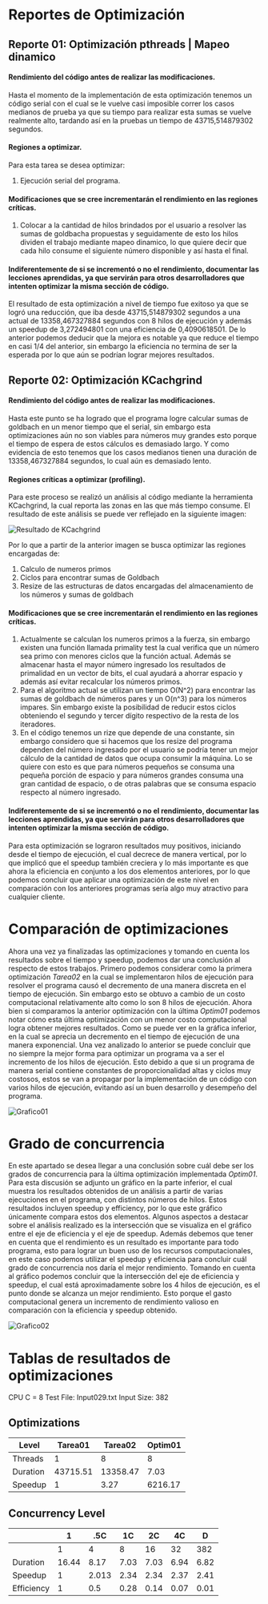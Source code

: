 # Reportes de Optimización

## Reporte 01: Optimización pthreads | Mapeo dinamico

#### Rendimiento del código antes de realizar las modificaciones.

Hasta el momento de la implementación de esta optimización tenemos un código serial con el cual se le vuelve casi imposible correr los casos
medianos de prueba ya que su tiempo para realizar esta sumas se vuelve realmente alto, tardando así en la pruebas un tiempo de 43715,514879302
segundos.

#### Regiones a optimizar.

Para esta tarea se desea optimizar:

1. Ejecución serial del programa.

#### Modificaciones que se cree incrementarán el rendimiento en las regiones críticas.

1. Colocar a la cantidad de hilos brindados por el usuario a resolver las sumas de goldbacha propuestas y seguidamente de esto los hilos dividen el
trabajo mediante mapeo dinamico, lo que quiere decir que cada hilo consume el siguiente número disponible y así hasta el final.

#### Indiferentemente de si se incrementó o no el rendimiento, documentar las lecciones aprendidas, ya que servirán para otros desarrolladores que intenten optimizar la misma sección de código.

El resultado de esta optimización a nivel de tiempo fue exitoso ya que se logró una reducción, que iba desde 43715,514879302 segundos a una actual
de 13358,467327884 segundos con 8 hilos de ejecución y además un speedup de 3,272494801 con una eficiencia de 0,4090618501. De lo anterior podemos
deducir que la mejora es notable ya que reduce el tiempo en casi 1/4 del anterior, sin embargo la eficiencia no termina de ser la esperada por lo
que aún se podrían lograr mejores resultados.

## Reporte 02: Optimización KCachgrind

#### Rendimiento del código antes de realizar las modificaciones.

Hasta este punto se ha logrado que el programa logre calcular sumas de goldbach en un menor tiempo que el serial, sin embargo esta optimizaciones aún
no son viables para números muy grandes esto porque el tiempo de espera de estos cálculos es demasiado largo. Y como evidencia de esto tenemos que los
casos medianos tienen una duración de 13358,467327884 segundos, lo cual aún es demasiado lento.

#### Regiones críticas a optimizar (profiling).

Para este proceso se realizó un análisis al código mediante la herramienta KCachgrind, la cual reporta las zonas en las que más tiempo consume.
El resultado de este análisis se puede ver reflejado en la siguiente imagen:

![Resultado de KCachgrind](./img/index.jpeg)

Por lo que a partir de la anterior imagen se busca optimizar las regiones encargadas de:

1. Calculo de numeros primos
2. Ciclos para encontrar sumas de Goldbach
3. Resize de las estructuras de datos encargadas del almacenamiento de
los números y sumas de goldbach

#### Modificaciones que se cree incrementarán el rendimiento en las regiones críticas.

1. Actualmente se calculan los numeros primos a la fuerza, sin embargo existen una función llamada primality test la cual verifica que un número sea
primo con menores ciclos que la función actual. Además se almacenar hasta el mayor número ingresado los resultados de primalidad en un vector de bits,
el cual ayudará a ahorrar espacio y además así evitar recalcular los números primos.
2. Para el algoritmo actual se utilizan un tiempo O(N^2) para encontrar las sumas de goldbach de números pares y un O(n^3) para los números impares.
Sin embargo existe la posibilidad de reducir estos ciclos obteniendo el segundo y tercer dígito respectivo de la resta de los iteradores.
3. En el código tenemos un rize que depende de una constante, sin embargo considero que si hacemos que los resize del programa dependen del número
ingresado por el usuario se podría tener un mejor cálculo de la cantidad de datos que ocupa consumir la máquina. Lo se quiere con esto es que para
números pequeños se consuma una pequeña porción de espacio y para números grandes consuma una gran cantidad de espacio, o de otras palabras que se
consuma espacio respecto al número ingresado.

#### Indiferentemente de si se incrementó o no el rendimiento, documentar las lecciones aprendidas, ya que servirán para otros desarrolladores que intenten optimizar la misma sección de código.

Para esta optimización se lograron resultados muy positivos, iniciando desde el tiempo de ejecución, el cual decrece de manera vertical, por lo que
implicó que el speedup también creciera y lo más importante es que ahora la eficiencia en conjunto a los dos elementos anteriores, por lo que podemos
concluir que aplicar una optimización de este nivel en comparación con los anteriores programas sería algo muy atractivo para cualquier cliente.

# Comparación de optimizaciones

Ahora una vez ya finalizadas las optimizaciones y tomando en cuenta los resultados sobre el tiempo y speedup, podemos dar una conclusión
al respecto de estos trabajos. Primero podemos considerar como la primera optimización *Tarea02* en la cual se implementaron hilos de ejecución
para resolver el programa causó el decremento de una manera discreta en el tiempo de ejecución. Sin embargo esto se obtuvo a cambio de un costo
computacional relativamente alto como lo son 8 hilos de ejecución. Ahora bien si comparamos la anterior optimización con la última *Optim01*
podemos notar cómo esta última optimización con un menor costo computacional logra obtener mejores resultados. Como se puede ver en la gráfica
inferior, en la cual se aprecia un decremento en el tiempo de ejecución de una manera exponencial. Una vez analizado lo anterior se puede concluir
que no siempre la mejor forma para optimizar un programa va a ser el incremento de los hilos de ejecución. Esto debido a que si un programa de manera
serial contiene constantes de proporcionalidad altas y ciclos muy costosos, estos se van a propagar por la implementación de un código con varios hilos
de ejecución, evitando así un buen desarrollo y desempeño del programa.

![Grafico01](./img/Grafico01.jpg)

# Grado de concurrencia

En este apartado se desea llegar a una conclusión sobre cuál debe ser los grados de concurrencia para la última optimización implementada *Optim01*.
Para esta discusión se adjunto un gráfico en la parte inferior, el cual muestra los resultados obtenidos de un análisis a partir de varias ejecuciones
en el programa, con distintos números de hilos. Estos resultados incluyen speedup y efficiency, por lo que este gráfico únicamente compara estos dos
elementos. Algunos aspectos a destacar sobre el análisis realizado es la intersección que se visualiza en el gráfico entre el eje de eficiencia y el
eje de speedup. Además debemos que tener en cuenta que el rendimiento es un resultado es importante para todo programa, esto para lograr un buen uso
de los recursos computacionales, en este caso podemos utilizar el speedup y eficiencia para concluir cuál grado de concurrencia nos daría el mejor
rendimiento. Tomando en cuenta al gráfico podemos concluir que la intersección  del eje de eficiencia y speedup, el cual está aproximadamente sobre
los 4 hilos de ejecución, es el punto donde se alcanza un mejor rendimiento. Esto porque el gasto computacional genera un incremento de rendimiento
valioso en comparación con la eficiencia y speedup obtenido.

![Grafico02](./img/Grafico02.jpg)

# Tablas de resultados de optimizaciones

CPU C = 8
Test File: Input029.txt
Input Size: 382

## Optimizations

|Level|Tarea01|Tarea02|Optim01|
|-----|-----|-----|-----|
|Threads|1|8|8|
|Duration|43715.51|13358.47|7.03|
|Speedup|1|3.27|6216.17|

## Concurrency Level

| |1|.5C|1C|2C|4C|D|
|-----|-----|-----|-----|-----|-----|-----|
||1|4|8|16|32|382|
|Duration|16.44|8.17|7.03|7.03|6.94|6.82|
|Speedup|1|2.013|2.34|2.34|2.37|2.41|
|Efficiency|1|0.5|0.28|0.14|0.07|0.01|

